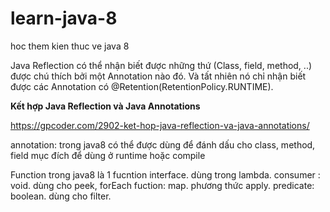 # learn-java-8
hoc them kien thuc ve java 8

Java Reflection có thể nhận biết được những thứ (Class, field, method, ..)
được chú thích bởi một Annotation nào đó. Và tất nhiên nó chỉ nhận biết
được các Annotation có @Retention(RetentionPolicy.RUNTIME).

**Kết hợp Java Reflection và Java Annotations**

https://gpcoder.com/2902-ket-hop-java-reflection-va-java-annotations/

annotation: trong java8 có thể được dùng để đánh dấu cho class, method, field mục đích để dùng ở runtime hoặc compile

Function trong java8 là 1 fucntion interface. dùng trong lambda.
consumer : void. dùng cho peek, forEach
fuction: map. phương thức apply.
predicate: boolean. dùng cho filter.
